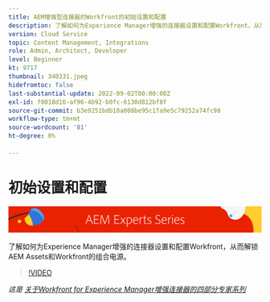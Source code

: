 ```yaml
---
title: AEM增强型连接器的Workfront的初始设置和配置
description: 了解如何为Experience Manager增强的连接器设置和配置Workfront，从而解锁AEM Assets和Workfront的组合电源。
version: Cloud Service
topic: Content Management, Integrations
role: Admin, Architect, Developer
level: Beginner
kt: 9717
thumbnail: 340331.jpeg
hidefromtoc: false
last-substantial-update: 2022-09-02T00:00:00Z
exl-id: f0018d16-af96-4b92-b0fc-6130d812bf8f
source-git-commit: b3e9251bdb18a008be95c1fa9e5c79252a74fc98
workflow-type: tm+mt
source-wordcount: '81'
ht-degree: 0%

---
```


# 初始设置和配置

![AEM专家系列](./assets/banner.png)

了解如何为Experience Manager增强的连接器设置和配置Workfront，从而解锁AEM Assets和Workfront的组合电源。

>[!VIDEO](https://video.tv.adobe.com/v/340331?quality=12&learn=on)

_这是 [关于Workfront for Experience Manager增强连接器的四部分专家系列](./overview.md)_
